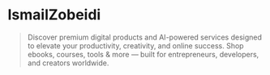 # IsmailZobeidi
 > Discover premium digital products and AI-powered services designed to elevate your productivity, creativity, and online success. Shop ebooks, courses, tools &amp; more — built for entrepreneurs, developers, and creators worldwide.
